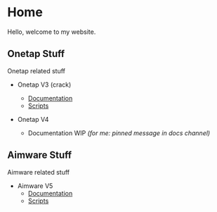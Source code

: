
# Home

Hello, welcome to my website.


## Onetap Stuff

Onetap related stuff

- Onetap V3  (crack)
  - [Documentation](/onetap/v3/docs/)
  - [Scripts](/onetap/v3/scripts.html)

- Onetap V4
  - Documentation WIP *(for me: pinned message in docs channel)*


## Aimware Stuff

Aimware related stuff

- Aimware V5
  - [Documentation](/aimware/v5/docs/)
  - [Scripts](/aimware/v5/scripts.html)

